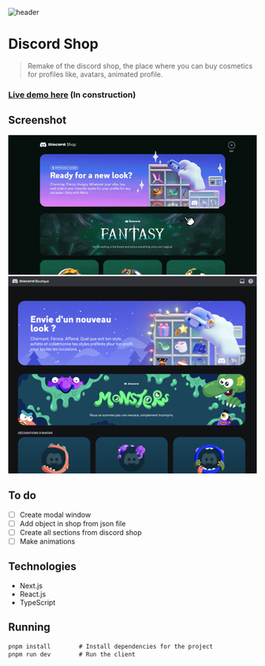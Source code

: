 ![header](./docs/header.png)

# Discord Shop

> Remake of the discord shop, the place where you can buy cosmetics for profiles like, avatars, animated profile.

### [Live demo here](https://discordshop.espiec.com) (In construction)

## Screenshot

![screenshot](./docs/shop-preview.gif)
![screenshot](./docs/screenshot.png)

## To do

- [ ] Create modal window
- [ ] Add object in shop from json file
- [ ] Create all sections from discord shop
- [ ] Make animations

## Technologies

- Next.js
- React.js
- TypeScript

## Running

```cmd
pnpm install		# Install dependencies for the project
pnpm run dev		# Run the client
```
